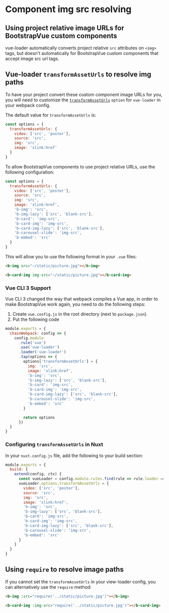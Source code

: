# Component img src resolving

## Using project relative image URLs for BootstrapVue custom components

vue-loader automatically converts project relative `src` attributes on `<img>` tags, but doesn't
automatically for BootstrapVue custom components that accept image src url tags.

## Vue-loader `transformAssetUrls` to resolve img paths

To have your project convert these custom component image URLs for you, you will need to customize
the [`transformAssetUrls`](https://vue-loader.vuejs.org/options.html#transformasseturls) `option`
for `vue-loader` in your webpack config.

The default value for `transformAssetUrls` is:

<!-- eslint-disable no-unused-vars -->

```js
const options = {
  transformAssetUrls: {
    video: ['src', 'poster'],
    source: 'src',
    img: 'src',
    image: 'xlink:href'
  }
}
```

To allow BootstrapVue components to use project relative URLs, use the following configuration:

<!-- eslint-disable no-unused-vars -->

```js
const options = {
  transformAssetUrls: {
    video: ['src', 'poster'],
    source: 'src',
    img: 'src',
    image: 'xlink:href',
    'b-img': 'src',
    'b-img-lazy': ['src', 'blank-src'],
    'b-card': 'img-src',
    'b-card-img': 'img-src',
    'b-card-img-lazy': ['src', 'blank-src'],
    'b-carousel-slide': 'img-src',
    'b-embed': 'src'
  }
}
```

This will allow you to use the following format in your `.vue` files:

```html
<b-img src="~/static/picture.jpg"></b-img>

<b-card-img img-src="~/static/picture.jpg"></b-card-img>
```

### Vue CLI 3 Support

Vue CLI 3 changed the way that webpack compiles a Vue app, in order to make BootstrapVue work again,
you need to do the following steps:

1.  Create `vue.config.js` in the root directory (next to `package.json`).
2.  Put the following code

```js
module.exports = {
  chainWebpack: config => {
    config.module
      .rule('vue')
      .use('vue-loader')
      .loader('vue-loader')
      .tap(options => {
        options['transformAssetUrls'] = {
          img: 'src',
          image: 'xlink:href',
          'b-img': 'src',
          'b-img-lazy': ['src', 'blank-src'],
          'b-card': 'img-src',
          'b-card-img': 'img-src',
          'b-card-img-lazy': ['src', 'blank-src'],
          'b-carousel-slide': 'img-src',
          'b-embed': 'src'
        }

        return options
      })
  }
}
```

### Configuring `transformAssetUrls` in Nuxt

In your `nuxt.config.js` file, add the following to your build section:

```js
module.exports = {
  build: {
    extend(config, ctx) {
      const vueLoader = config.module.rules.find(rule => rule.loader === 'vue-loader')
      vueLoader.options.transformAssetUrls = {
        video: ['src', 'poster'],
        source: 'src',
        img: 'src',
        image: 'xlink:href',
        'b-img': 'src',
        'b-img-lazy': ['src', 'blank-src'],
        'b-card': 'img-src',
        'b-card-img': 'img-src',
        'b-card-img-lazy': ['src', 'blank-src'],
        'b-carousel-slide': 'img-src',
        'b-embed': 'src'
      }
    }
  }
}
```

## Using `require` to resolve image paths

If you cannot set the `transformAssetUrls` in your view-loader config, you can alternatively use the
`require` method:

```html
<b-img :src="require('../static/picture.jpg')"></b-img>

<b-card-img :img-src="require('../static/picture.jpg')"></b-card-img>
```
